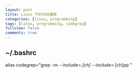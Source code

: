 ```yaml
---
layout: post
title: Linux 下的代码搜索
categories: [linux, programming]
tags: [linux, programming, codegrep]
fullview: false
comments: true
---
```


## ~/.bashrc
alias codegrep="grep -rn --include=*.[ch] --include=*.[ch]pp "

